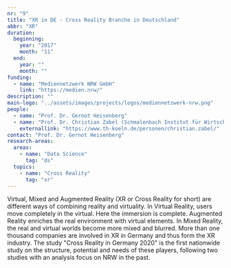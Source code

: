 ```yaml
---
nr: "9"
title: "XR in DE - Cross Reality Branche in Deutschland"
abbr: "XR"
duration:
  beginning: 
    year: "2017"
    month: "11"
  end: 
    year: ""
    month: ""
funding:
  - name: "Mediennetzwerk NRW GmbH"
    link: "https://medien.nrw/"
description: ""
main-logo: "../assets/images/projects/logos/mediennetzwerk-nrw.png"
people: 
  - name: "Prof. Dr. Gernot Heisenberg"
  - name: "Prof. Dr. Christian Zabel (Schmalenbach Institut für Wirtschaftswissenschaften der TH Köln)"
    externallink: "https://www.th-koeln.de/personen/christian.zabel/"
contact: "Prof. Dr. Gernot Heisenberg"
research-areas:
  areas: 
    - name: "Data Science"
      tag: "ds"
  topics:
    - name: "Cross Reality"
      tag: "xr"
---
```

Virtual, Mixed and Augmented Reality (XR or Cross Reality for short) are different ways of combining reality and virtuality. In Virtual Reality, users move completely in the virtual. Here the immersion is complete. Augmented Reality enriches the real environment with virtual elements. In Mixed Reality, the real and virtual worlds become more mixed and blurred.
More than one thousand companies are involved in XR in Germany and thus form the XR industry. The study "Cross Reality in Germany 2020" is the first nationwide study on the structure, potential and needs of these players, following two studies with an analysis focus on NRW in the past.

